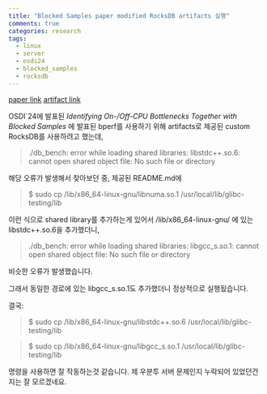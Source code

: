 ```yaml
---
title: "Blocked Samples paper modified RocksDB artifacts 실행"
comments: true
categories: research
tags:
  - linux
  - server
  - osdi24
  - blocked_samples
  - rocksdb
---
```


[paper link](https://www.usenix.org/conference/osdi24/presentation/ahn)
[artifact link](https://github.com/s3yonsei/blocked_samples)

OSDI`24에 발표된 *Identifying On-/Off-CPU Bottlenecks Together with Blocked Samples* 에 발표된 bperf를 사용하기 위해 artifacts로 제공된 custom RocksDB를 사용하려고 했는데, 

> ./db_bench: error while loading shared libraries: libstdc++.so.6: cannot open shared object file: No such file or directory

해당 오류가 발생해서 찾아보던 중, 제공된 README.md에 

> $ sudo cp /lib/x86_64-linux-gnu/libnuma.so.1 /usr/local/lib/glibc-testing/lib

이런 식으로 shared library를 추가하는게 있어서 /lib/x86_64-linux-gnu/ 에 있는 libstdc++.so.6을 추가했더니,

> ./db_bench: error while loading shared libraries: libgcc_s.so.1: cannot open shared object file: No such file or directory

비슷한 오류가 발생했습니다.

그래서 동일한 경로에 있는 libgcc_s.so.1도 추가했더니 정상적으로 실행됬습니다.

결국:

> $ sudo cp /lib/x86_64-linux-gnu/libstdc++.so.6 /usr/local/lib/glibc-testing/lib 

> $ sudo cp /lib/x86_64-linux-gnu/libgcc_s.so.1 /usr/local/lib/glibc-testing/lib

명령을 사용하면 잘 작동하는것 같습니다. 제 우분투 서버 문제인지 누락되어 있었던건지는 잘 모르겠네요.